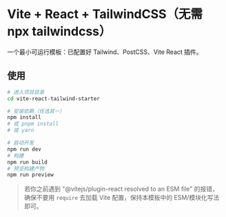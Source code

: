 # Vite + React + TailwindCSS（无需 npx tailwindcss）

一个最小可运行模板：已配置好 Tailwind、PostCSS、Vite React 插件。

## 使用

```bash
# 进入项目目录
cd vite-react-tailwind-starter

# 安装依赖（任选其一）
npm install
# 或 pnpm install
# 或 yarn

# 启动开发
npm run dev
# 构建
npm run build
# 预览构建产物
npm run preview
```

> 若你之前遇到 "@vitejs/plugin-react resolved to an ESM file" 的报错，
> 确保不要用 `require` 去加载 Vite 配置，保持本模板中的 ESM/模块化写法即可。
